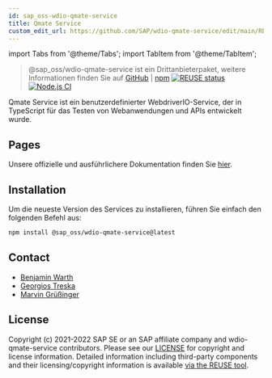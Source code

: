 ```yaml
---
id: sap_oss-wdio-qmate-service
title: Qmate Service
custom_edit_url: https://github.com/SAP/wdio-qmate-service/edit/main/README.md
---
```


import Tabs from '@theme/Tabs';
import TabItem from '@theme/TabItem';

> @sap_oss/wdio-qmate-service ist ein Drittanbieterpaket, weitere Informationen finden Sie auf [GitHub](https://github.com/SAP/wdio-qmate-service) | [npm](https://www.npmjs.com/package/@sap_oss/wdio-qmate-service)
[![REUSE status](https://api.reuse.software/badge/github.com/SAP/wdio-qmate-service)](https://api.reuse.software/info/github.com/SAP/wdio-qmate-service)[![Node.js CI](https://github.com/SAP/wdio-qmate-service/actions/workflows/node.js.yml/badge.svg)](https://github.com/SAP/wdio-qmate-service/actions/workflows/node.js.yml)

Qmate Service ist ein benutzerdefinierter WebdriverIO-Service, der in TypeScript für das Testen von Webanwendungen und APIs entwickelt wurde.

## Pages
Unsere offizielle und ausführlichere Dokumentation finden Sie [hier](https://sap.github.io/wdio-qmate-service/).

## Installation
Um die neueste Version des Services zu installieren, führen Sie einfach den folgenden Befehl aus:
```bash
npm install @sap_oss/wdio-qmate-service@latest
```

## Contact
- [Benjamin Warth](mailto:benjamin.warth@sap.com)
- [Georgios Treska](mailto:georgios.treska@sap.com)
- [Marvin Grüßinger](mailto:marvin.gruessinger@sap.com)


## License
Copyright (c) 2021-2022 SAP SE or an SAP affiliate company and wdio-qmate-service contributors. Please see our [LICENSE](https://github.com/SAP/wdio-qmate-service/blob/main/./LICENSES/Apache-2.0.txt) for copyright and license information. Detailed information including third-party components and their licensing/copyright information is available [via the REUSE tool](https://api.reuse.software/info/github.com/SAP/wdio-qmate-service).